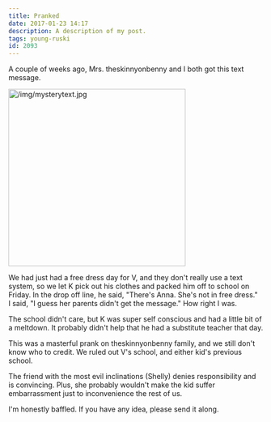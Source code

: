 ```yaml
---
title: Pranked
date: 2017-01-23 14:17
description: A description of my post.
tags: young-ruski
id: 2093
---
```

A couple of weeks ago, Mrs. theskinnyonbenny and I both got this text message.

<a class="lightview centered" href="/img/mysterytext.jpg" data-lightview-caption="" data-lightview-group="group1"><img src="/img/mysterytext.jpg" alt="/img/mysterytext.jpg" width="350px"><br><span class="caption"></span></a>

We had just had a free dress day for V, and they don't really use a text system, so we let K pick out his clothes and packed him off to school on Friday.  In the drop off line, he said, "There's Anna.  She's not in free dress."
<span class="spanEndPreview">&nbsp;</span>
I said, "I guess her parents didn't get the message."  How right I was.

The school didn't care, but K was super self conscious and had a little bit of a meltdown.  It probably didn't help that he had a substitute teacher that day.

This was a masterful prank on theskinnyonbenny family, and we still don't know who to credit.  We ruled out V's school, and either kid's previous school.

The friend with the most evil inclinations (Shelly) denies responsibility and is convincing.  Plus, she probably wouldn't make the kid suffer embarrassment just to inconvenience the rest of us.

I'm honestly baffled.  If you have any idea, please send it along.